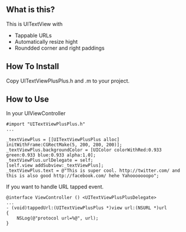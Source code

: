 ## What is this?
This is UITextView with
- Tappable URLs
- Automatically resize hight
- Roundded corner and right paddings


## How To Install
Copy UITextViewPlusPlus.h and .m to your project.

## How to Use
In your UIViewController
````objc
#import "UITextViewPlusPlus.h"
...

_textViewPlus = [[UITextViewPlusPlus alloc] initWithFrame:CGRectMake(5, 200, 280, 200)];
_textViewPlus.backgroundColor = [UIColor colorWithRed:0.933 green:0.933 blue:0.933 alpha:1.0];
_textViewPlus.urlDelegate = self;
[self.view addSubview:_textViewPlus];
_textViewPlus.text = @"This is super cool. http://twitter.com/ and this is also good http://facebook.com/ hehe Yahooooooopo";

````

If you want to handle URL tapped event.
````objc
@interface ViewController () <UITextViewPlusPlusDelegate>
...
- (void)tappedUrl:(UITextViewPlusPlus *)view url:(NSURL *)url
{
    NSLog(@"protocol url=%@", url);
}
````
